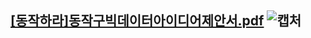 [[동작하라]동작구빅데이터아이디어제안서.pdf](https://github.com/DrumDong/Contest_Exhibit/files/4687413/default.pdf)
![캡처](https://user-images.githubusercontent.com/49140971/82995034-06c1c480-a03e-11ea-801c-8da12b6fcede.PNG)
------------------------------------------------------------------------------------------------------------------------
